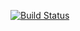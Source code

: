[![Build Status](http://drone.sightx.ai/api/badges/sightx/golang-http-server/status.svg?ref=refs/heads/master)](http://drone.sightx.ai/sightx/golang-http-server)
